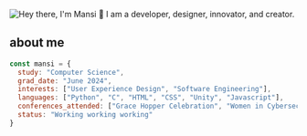 ![Hey there, I'm Mansi 👋 I am a developer, designer, innovator, and creator.](./wide_intro.gif)

## about me 
```js
const mansi = {
  study: "Computer Science",
  grad_date: "June 2024",
  interests: ["User Experience Design", "Software Engineering"],
  languages: ["Python", "C", "HTML", "CSS", "Unity", "Javascript"],
  conferences_attended: ["Grace Hopper Celebration", "Women in Cybersecurity"],
  status: "Working working working"
}
```

